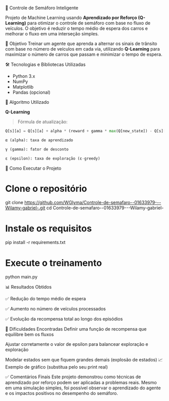 🚦 Controle de Semáforo Inteligente

Projeto de Machine Learning usando **Aprendizado por Reforço (Q-Learning)** para otimizar o controle de semáforo com base no fluxo de veículos. O objetivo é reduzir o tempo médio de espera dos carros e melhorar o fluxo em uma interseção simples.


📌 Objetivo
Treinar um agente que aprenda a alternar os sinais de trânsito com base no número de veículos em cada via, utilizando **Q-Learning** para maximizar o número de carros que passam e minimizar o tempo de espera.


🛠️ Tecnologias e Bibliotecas Utilizadas

- Python 3.x  
- NumPy  
- Matplotlib  
- Pandas (opcional)



📘 Algoritmo Utilizado

**Q-Learning**

> Fórmula de atualização:
```python
Q[s][a] = Q[s][a] + alpha * (reward + gamma * max(Q[new_state]) - Q[s][a])

α (alpha): taxa de aprendizado

γ (gamma): fator de desconto

ε (epsilon): taxa de exploração (ε-greedy)
```

🧪 Como Executar o Projeto

# Clone o repositório
git clone https://github.com/WGlyma/Controle-de-semafaro--01633979---Wilamy-gabriel-.git
cd Controle-de-semafaro--01633979---Wilamy-gabriel-

# Instale os requisitos
pip install -r requirements.txt

# Execute o treinamento
python main.py


📊 Resultados Obtidos

✅ Redução do tempo médio de espera

✅ Aumento no número de veículos processados

✅ Evolução da recompensa total ao longo dos episódios


🧠 Dificuldades Encontradas
Definir uma função de recompensa que equilibre bem os fluxos

Ajustar corretamente o valor de epsilon para balancear exploração e exploração

Modelar estados sem que fiquem grandes demais (explosão de estados)
📈 Exemplo de gráfico (substitua pelo seu print real)


✅ Comentários Finais
Este projeto demonstrou como técnicas de aprendizado por reforço podem ser aplicadas a problemas reais. Mesmo em uma simulação simples, foi possível observar o aprendizado do agente e os impactos positivos no desempenho do semáforo.
